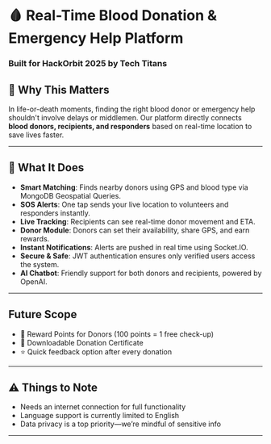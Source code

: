 # 🩸 Real-Time Blood Donation & Emergency Help Platform

### Built for HackOrbit 2025 by Tech Titans

## 🚨 Why This Matters

In life-or-death moments, finding the right blood donor or emergency help shouldn't involve delays or middlemen. Our platform directly connects **blood donors, recipients, and responders** based on real-time location to save lives faster.

---

## 🌟 What It Does

* **Smart Matching**: Finds nearby donors using GPS and blood type via MongoDB Geospatial Queries.
* **SOS Alerts**: One tap sends your live location to volunteers and responders instantly.
* **Live Tracking**: Recipients can see real-time donor movement and ETA.
* **Donor Module**: Donors can set their availability, share GPS, and earn rewards.
* **Instant Notifications**: Alerts are pushed in real time using Socket.IO.
* **Secure & Safe**: JWT authentication ensures only verified users access the system.
* **AI Chatbot**: Friendly support for both donors and recipients, powered by OpenAI.

---

## Future Scope

* 🏅 Reward Points for Donors (100 points = 1 free check-up)
* 📄 Downloadable Donation Certificate
* ⭐ Quick feedback option after every donation

---

## ⚠️ Things to Note

* Needs an internet connection for full functionality
* Language support is currently limited to English
* Data privacy is a top priority—we’re mindful of sensitive info

---
